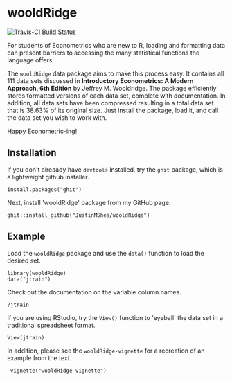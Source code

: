 # wooldRidge 

[![Travis-CI Build Status](https://travis-ci.org/JustinMShea/wooldRidge.svg?branch=master)](https://travis-ci.org/JustinMShea/wooldRidge)

For students of Econometrics who are new to R, loading and formatting data can present barriers to accessing the many statistical functions the language offers.

The `wooldRidge` data package aims to make this process easy. It contains all 111 data sets discussed in **Introductory Econometrics: A Modern Approach, 6th Edition** by Jeffrey M. Wooldridge. The package efficiently stores formatted versions of each data set, complete with documentation. In addition, all data sets have been compressed resulting in a total data set that is 38.63% of its original size. Just install the package, load it, and call the data set you wish to work with.

Happy Econometric-ing!


## Installation

If you don't alreaady have `devtools` installed, try the `ghit` package, which is a lightweight github installer.
```{r}
install.packages("ghit")
```

Next, install 'wooldRidge' package from my GitHub page.
```{r}
ghit::install_github("JustinMShea/wooldRidge")
```

## Example

Load the `wooldRidge` package and use the `data()` function to load the desired set.
```{r}
library(wooldRidge)
data("jtrain")
```

Check out the documentation on the variable column names.
```{r}
?jtrain
```

If you are using RStudio, try the `View()` function to 'eyeball' the data set in a traditional spreadsheet format.
```{r}
View(jtrain)
```

In addition, please see the `wooldRidge-vignette` for a recreation of an example from the text.

```{r}
 vignette("wooldRidge-vignette")
 ```

